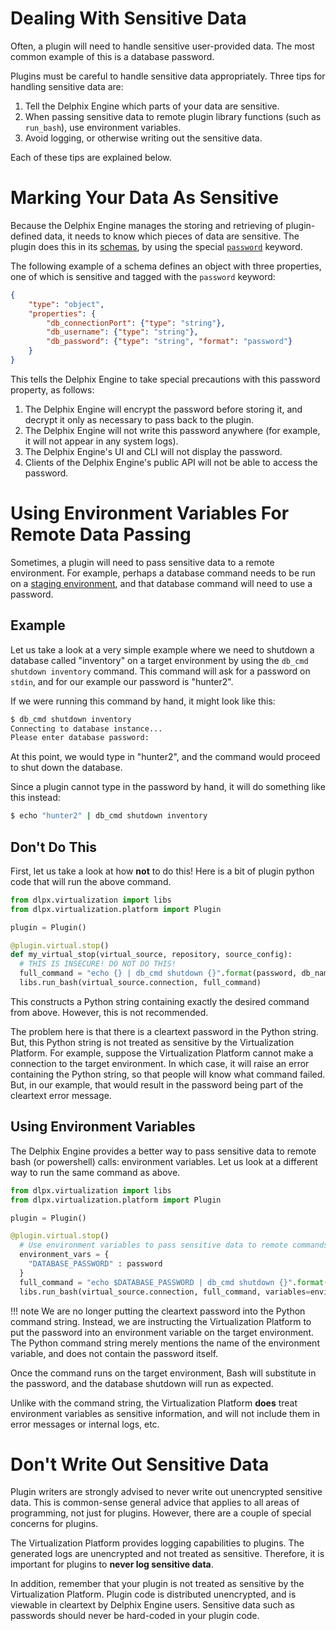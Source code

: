 # Dealing With Sensitive Data

Often, a plugin will need to handle sensitive user-provided data. The most common example of this is a database password.

Plugins must be careful to handle sensitive data appropriately. Three tips for handling sensitive data are:

1. Tell the Delphix Engine which parts of your data are sensitive.
2. When passing sensitive data to remote plugin library functions (such as `run_bash`), use environment variables.
3. Avoid logging, or otherwise writing out the sensitive data.

Each of these tips are explained below.

# Marking Your Data As Sensitive

Because the Delphix Engine manages the storing and retrieving of plugin-defined data, it needs to know which pieces of data are sensitive. The plugin does this in its [schemas](/References/Glossary/#schema), by using the special [`password`](/References/Schemas/#password) keyword.

The following example of a schema defines an object with three properties, one of which is sensitive and tagged with the `password` keyword:

```json
{
    "type": "object",
    "properties": {
        "db_connectionPort": {"type": "string"},
        "db_username": {"type": "string"},
        "db_password": {"type": "string", "format": "password"}
    }
}
```

This tells the Delphix Engine to take special precautions with this password property, as follows:

1. The Delphix Engine will encrypt the password before storing it, and decrypt it only as necessary to pass back to the plugin.
2. The Delphix Engine will not write this password anywhere (for example, it will not appear in any system logs).
3. The Delphix Engine's UI and CLI will not display the password.
4. Clients of the Delphix Engine's public API will not be able to access the password.

# Using Environment Variables For Remote Data Passing

Sometimes, a plugin will need to pass sensitive data to a remote environment. For example, perhaps a database command needs to be run on a [staging environment](/References/Glossary/#staging-environment), and that database command will need to use a password.

## Example
Let us take a look at a very simple example where we need to shutdown a database called "inventory" on a target environment by using the `db_cmd shutdown inventory` command. This command will ask for a password on `stdin`, and for our example our password is "hunter2".

If we were running this command by hand, it might look like this:
```bash
$ db_cmd shutdown inventory
Connecting to database instance...
Please enter database password:
```

At this point, we would type in "hunter2", and the command would proceed to shut down the database.

Since a plugin cannot type in the password by hand, it will do something like this instead:

```bash
$ echo "hunter2" | db_cmd shutdown inventory
```

## Don't Do This

First, let us take a look at how **not** to do this! Here is a bit of plugin python code that will run the above command.

```python
from dlpx.virtualization import libs
from dlpx.virtualization.platform import Plugin

plugin = Plugin()

@plugin.virtual.stop()
def my_virtual_stop(virtual_source, repository, source_config):
  # THIS IS INSECURE! DO NOT DO THIS!
  full_command = "echo {} | db_cmd shutdown {}".format(password, db_name)
  libs.run_bash(virtual_source.connection, full_command)
```

This constructs a Python string containing exactly the desired command from above. However, this is not recommended.

The problem here is that there is a cleartext password in the Python string. But, this Python string is not treated as sensitive by the Virtualization Platform. For example, suppose the Virtualization Platform cannot make a connection to the target environment. In which case, it will raise an error containing the Python string, so that people will know what command failed. But, in our example, that would result in the password being part of the cleartext error message.

## Using Environment Variables

The Delphix Engine provides a better way to pass sensitive data to remote bash (or powershell) calls: environment variables. Let us look at a different way to run the same command as above.

```python
from dlpx.virtualization import libs
from dlpx.virtualization.platform import Plugin

plugin = Plugin()

@plugin.virtual.stop()
  # Use environment variables to pass sensitive data to remote commands
  environment_vars = {
    "DATABASE_PASSWORD" : password
  }
  full_command = "echo $DATABASE_PASSWORD | db_cmd shutdown {}".format(db_name)
  libs.run_bash(virtual_source.connection, full_command, variables=environment_vars)
```

!!! note
	We are no longer putting the cleartext password into the Python command string. Instead, we are instructing the Virtualization Platform to put the password into an environment variable on the target environment. The Python command string merely mentions the name of the environment variable, and does not contain the password itself.

Once the command runs on the target environment, Bash will substitute in the password, and the database shutdown will run as expected.

Unlike with the command string, the Virtualization Platform **does** treat environment variables as sensitive information, and will not include them in error messages or internal logs, etc.

# Don't Write Out Sensitive Data

Plugin writers are strongly advised to never write out unencrypted sensitive data. This is common-sense general advice that applies to all areas of programming, not just for plugins. However, there are a couple of special concerns for plugins.

The Virtualization Platform provides logging capabilities to plugins. The generated logs are unencrypted and not treated as sensitive. Therefore, it is important for plugins to **never log sensitive data**.

In addition, remember that your plugin is not treated as sensitive by the Virtualization Platform. Plugin code is distributed unencrypted, and is viewable in cleartext by Delphix Engine users. Sensitive data such as passwords should never be hard-coded in your plugin code.

